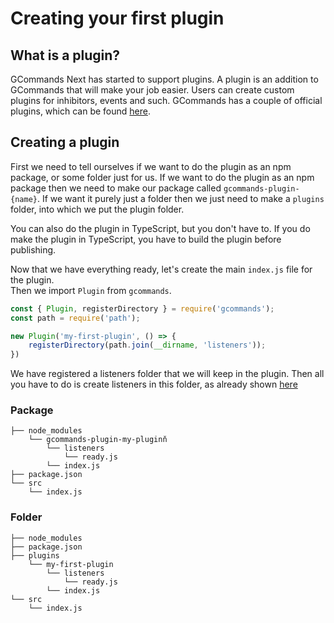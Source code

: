 # Creating your first plugin

## What is a plugin?

GCommands Next has started to support plugins. A plugin is an addition to GCommands that will make your job easier. Users can create custom plugins for inhibitors, events and such. GCommands has a couple of official plugins, which can be found [here](https://github.com/Garlic-Team/gcommands-plugins/).

## Creating a plugin

First we need to tell ourselves if we want to do the plugin as an npm package, or some folder just for us. If we want to do the plugin as an npm package then we need to make our package called `gcommands-plugin-{name}`. If we want it purely just a folder then we just need to make a `plugins` folder, into which we put the plugin folder.

You can also do the plugin in TypeScript, but you don't have to. If you do make the plugin in TypeScript, you have to build the plugin before publishing.

Now that we have everything ready, let's create the main `index.js` file for the plugin.  
Then we import `Plugin` from `gcommands`.

```js
const { Plugin, registerDirectory } = require('gcommands');
const path = require('path');

new Plugin('my-first-plugin', () => {
    registerDirectory(path.join(__dirname, 'listeners'));
})
```

We have registered a listeners folder that we will keep in the plugin. Then all you have to do is create listeners in this folder, as already shown [here](../getting-started/first-listener.md)

### Package
```
├── node_modules
    └── gcommands-plugin-my-pluginň
        └── listeners
            └── ready.js
        └── index.js
├── package.json
└── src
    └── index.js
```

### Folder
```
├── node_modules
├── package.json
├── plugins
    └── my-first-plugin
        └── listeners
            └── ready.js
        └── index.js
└── src
    └── index.js
```